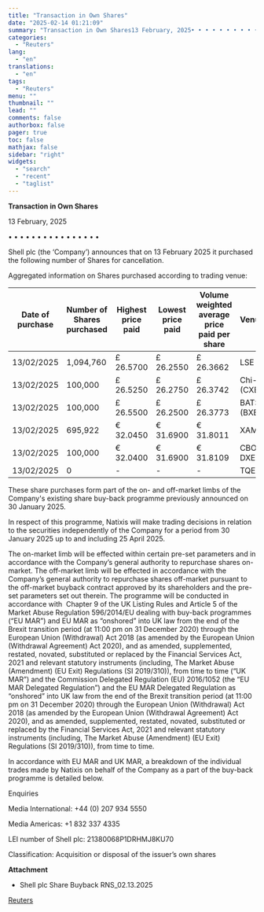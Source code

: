 ```yaml
---
title: "Transaction in Own Shares"
date: "2025-02-14 01:21:09"
summary: "Transaction in Own Shares13 February, 2025• • • • • • • • • • • • • • • •Shell plc (the ‘Company’) announces that on 13 February 2025 it purchased the following number of Shares for cancellation. Aggregated information on Shares purchased according to trading venue: Date of..."
categories:
  - "Reuters"
lang:
  - "en"
translations:
  - "en"
tags:
  - "Reuters"
menu: ""
thumbnail: ""
lead: ""
comments: false
authorbox: false
pager: true
toc: false
mathjax: false
sidebar: "right"
widgets:
  - "search"
  - "recent"
  - "taglist"
---
```


**Transaction in Own Shares**

13 February, 2025

• • • • • • • • • • • • • • • •

Shell plc (the ‘Company’) announces that on 13 February 2025 it purchased the following number of Shares for cancellation.

Aggregated information on Shares purchased according to trading venue:

| Date of purchase | Number of Shares purchased | Highest price paid | Lowest price paid | Volume weighted average price paid per share | Venue | Currency |
| --- | --- | --- | --- | --- | --- | --- |
| 13/02/2025 | 1,094,760 | £ 26.5700 | £ 26.2550 | £ 26.3662 | LSE | GBP |
| 13/02/2025 | 100,000 | £ 26.5250 | £ 26.2750 | £ 26.3742 | Chi-X (CXE) | GBP |
| 13/02/2025 | 100,000 | £ 26.5500 | £ 26.2500 | £ 26.3773 | BATS (BXE) | GBP |
| 13/02/2025 | 695,922 | € 32.0450 | € 31.6900 | € 31.8011 | XAMS | EUR |
| 13/02/2025 | 100,000 | € 32.0400 | € 31.6900 | € 31.8109 | CBOE DXE | EUR |
| 13/02/2025 | 0 | - | - | - | TQEX | EUR |

These share purchases form part of the on- and off-market limbs of the Company's existing share buy-back programme previously announced on 30 January 2025.

In respect of this programme, Natixis will make trading decisions in relation to the securities independently of the Company for a period from 30 January 2025 up to and including 25 April 2025.

The on-market limb will be effected within certain pre-set parameters and in accordance with the Company’s general authority to repurchase shares on-market. The off-market limb will be effected in accordance with the Company’s general authority to repurchase shares off-market pursuant to the off-market buyback contract approved by its shareholders and the pre-set parameters set out therein. The programme will be conducted in accordance with  Chapter 9 of the UK Listing Rules and Article 5 of the Market Abuse Regulation 596/2014/EU dealing with buy-back programmes (“EU MAR”) and EU MAR as “onshored” into UK law from the end of the Brexit transition period (at 11:00 pm on 31 December 2020) through the European Union (Withdrawal) Act 2018 (as amended by the European Union (Withdrawal Agreement) Act 2020), and as amended, supplemented, restated, novated, substituted or replaced by the Financial Services Act, 2021 and relevant statutory instruments (including, The Market Abuse (Amendment) (EU Exit) Regulations (SI 2019/310)), from time to time (“UK MAR”) and the Commission Delegated Regulation (EU) 2016/1052 (the “EU MAR Delegated Regulation”) and the EU MAR Delegated Regulation as “onshored” into UK law from the end of the Brexit transition period (at 11:00 pm on 31 December 2020) through the European Union (Withdrawal) Act 2018 (as amended by the European Union (Withdrawal Agreement) Act 2020), and as amended, supplemented, restated, novated, substituted or replaced by the Financial Services Act, 2021 and relevant statutory instruments (including, The Market Abuse (Amendment) (EU Exit) Regulations (SI 2019/310)), from time to time.

In accordance with EU MAR and UK MAR, a breakdown of the individual trades made by Natixis on behalf of the Company as a part of the buy-back programme is detailed below.

Enquiries

Media International: +44 (0) 207 934 5550

Media Americas: +1 832 337 4335

LEI number of Shell plc: 21380068P1DRHMJ8KU70

Classification: Acquisition or disposal of the issuer’s own shares

**Attachment**

* Shell plc Share Buyback RNS\_02.13.2025

[Reuters](https://www.tradingview.com/news/reuters.com,2025-02-13:newsml_GNXbzKTNZ:0-transaction-in-own-shares/)
